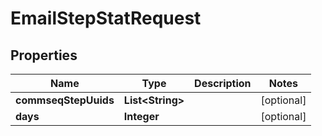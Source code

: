 
# EmailStepStatRequest

## Properties
Name | Type | Description | Notes
------------ | ------------- | ------------- | -------------
**commseqStepUuids** | **List&lt;String&gt;** |  |  [optional]
**days** | **Integer** |  |  [optional]



